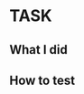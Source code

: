 <!--

Please submit all PRs to the `main` branch unless they are specific to current
release.

-->

# TASK

## What I did

## How to test

<!--
- Is this testable with Jest?
- Does this need an update to the documentation?

If your answer is yes to any of these, please make sure to include it in your PR.
- -->
